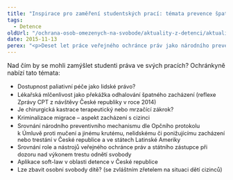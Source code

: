 ```yaml
---
title: "Inspirace pro zaměření studentských prací: témata prevence špatného zacházení"
tags:
  - Detence
oldUrl: "/ochrana-osob-omezenych-na-svobode/aktuality-z-detenci/aktuality-z-detenci-2015/inspirace-pro-zamereni-studentskych-praci-temata-prevence-spatneho-zachazeni/"
date: 2015-11-13
perex: "<p>Deset let práce veřejného ochránce práv jako národního preventivního mechanismu, tedy 10 let práce na poli prevence špatného zacházení přináší poznatky o úspěších České republiky, ale také o přetrvávajících výzvách a problémech k řešení.</p>"
---
```


<!-- imported from the old website -->

<p>Nad čím by se mohli zamýšlet studenti práva ve svých pracích? Ochránkyně nabízí tato témata:</p> <p></p><ul><li><span style="line-height: 17.92px; font-size: 12.8px;">Dostupnost paliativní péče jako lidské právo?</span></li><li><span style="line-height: 17.92px; font-size: 12.8px;">Lékařská mlčenlivost jako překážka odhalování špatného zacházení (reflexe Zprávy CPT z návštěvy České republiky v roce 2014)</span></li><li><span style="line-height: 17.92px; font-size: 12.8px;">Je chirurgická kastrace terapeutický nebo mrzačící zákrok?</span></li><li><span style="line-height: 17.92px; font-size: 12.8px;">Kriminalizace migrace – aspekt zacházení s cizinci</span></li><li><span style="line-height: 17.92px; font-size: 12.8px;">Srovnání národního preventivního mechanismu dle Opčního protokolu k Úmluvě proti mučení a jinému krutému, nelidskému či ponižujícímu zacházení nebo trestání v České republice a ve státech Latinské Ameriky</span></li><li><span style="line-height: 17.92px; font-size: 12.8px;">Srovnání role a nástrojů veřejného ochránce práv a státního zástupce při dozoru nad výkonem trestu odnětí svobody</span></li><li><span style="line-height: 17.92px; font-size: 12.8px;">Aplikace soft-law v oblasti detence v České republice</span></li><li><span style="font-size: 12.8px;">Lze zbavit osobní svobody dítě? (se zvláštním zřetelem na situaci dětí cizinců)</span></li></ul>
